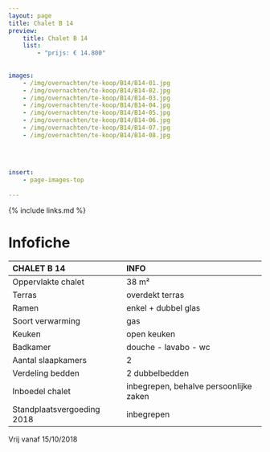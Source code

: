 ```yaml
---
layout: page
title: Chalet B 14
preview: 
    title: Chalet B 14
    list:
        - "prijs: € 14.800"
        
        
images:
    - /img/overnachten/te-koop/B14/B14-01.jpg
    - /img/overnachten/te-koop/B14/B14-02.jpg
    - /img/overnachten/te-koop/B14/B14-03.jpg
    - /img/overnachten/te-koop/B14/B14-04.jpg
    - /img/overnachten/te-koop/B14/B14-05.jpg
    - /img/overnachten/te-koop/B14/B14-06.jpg
    - /img/overnachten/te-koop/B14/B14-07.jpg
    - /img/overnachten/te-koop/B14/B14-08.jpg
    
    
    
    
insert:
    - page-images-top
    
---
```


{% include links.md %}



# Infofiche 

CHALET B 14                 | INFO        | 
:---------------------------|:------------|
Oppervlakte chalet          |38 m²
Terras                      |overdekt terras 
Ramen                       |enkel + dubbel glas
Soort verwarming            |gas
Keuken                      |open keuken
Badkamer                    |douche - lavabo - wc
Aantal slaapkamers          |2
Verdeling bedden            |2 dubbelbedden
Inboedel chalet             |inbegrepen, behalve persoonlijke zaken
Standplaatsvergoeding 2018  |inbegrepen

Vrij vanaf 15/10/2018
